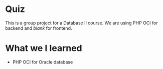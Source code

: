 # Quiz
This is a group project for a Database II course. We are using PHP OCI for backend and *blank* for frontend.

# What we I learned

* PHP OCI for Oracle database
